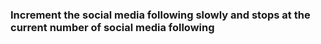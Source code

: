 ### Increment the social media following slowly and stops at the current number of social media following
